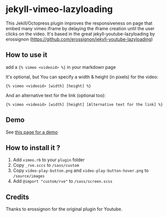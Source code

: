 jekyll-vimeo-lazyloading
========================

This Jekill/Octopress plugin improves the responsiveness on page that embed many vimeo iframe by delaying the iframe creation until the user clicks on the video.
It's based in the great jekyll-youtube-lazyloading by erossignon (https://github.com/erossignon/jekyll-youtube-lazyloading)

## How to use it 

add a ```{% vimeo <videoid> %}``` in your markdown page

It's optional, but You can specify a width & height (in pixels) for the video:

```{% vimeo <videoid> [width] [height] %}```

And an alternative text for the link (optional too):

```{% vimeo <videoid> [width] [height] [Alternative text for the link] %}```


## Demo 
  
See [this page for a demo](https://pornohardware.com/2014-09-27-jekyll-vimeo-lazyloading-un-nuevo-plugin-para-mostrar-videos-de-vimeo-en-octopress)


## How to install it ?

1. Add ```vimeo.rb``` to your ```plugin``` folder
2. Copy ```_rve.sccs``` to ```/sass/custom```
3. Copy ```video-play-button.png``` and ```video-play-button-hover.png``` to ```/source/images```
4. Add ```@import "custom/rve"``` to  ```/sass/screen.scss```

## Credits

Thanks to erossignon for the original plugin for Youtube.
